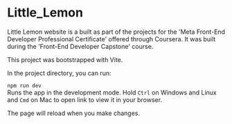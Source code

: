 # Little_Lemon

Little Lemon website is a built as part of the projects for the 'Meta Front-End Developer Professional Certificate' offered through Coursera. It was built during the 'Front-End Developer Capstone' course.

This project was bootstrapped with Vite.

In the project directory, you can run:

`npm run dev`  
Runs the app in the development mode.
Hold `Ctrl` on Windows and Linux and `Cmd` on Mac to open link to view it in your browser.

The page will reload when you make changes.
